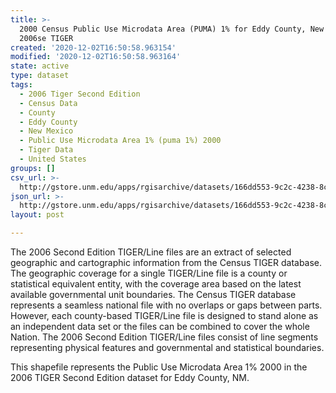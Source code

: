 ```yaml
---
title: >-
  2000 Census Public Use Microdata Area (PUMA) 1% for Eddy County, New Mexico,
  2006se TIGER
created: '2020-12-02T16:50:58.963154'
modified: '2020-12-02T16:50:58.963164'
state: active
type: dataset
tags:
  - 2006 Tiger Second Edition
  - Census Data
  - County
  - Eddy County
  - New Mexico
  - Public Use Microdata Area 1% (puma 1%) 2000
  - Tiger Data
  - United States
groups: []
csv_url: >-
  http://gstore.unm.edu/apps/rgisarchive/datasets/166dd553-9c2c-4238-8c76-085eb6a8cc6a/tgr2006se_eddy_puma1.derived.csv
json_url: >-
  http://gstore.unm.edu/apps/rgisarchive/datasets/166dd553-9c2c-4238-8c76-085eb6a8cc6a/tgr2006se_eddy_puma1.derived.json
layout: post

---
```

The 2006 Second Edition TIGER/Line files are an extract of selected geographic and cartographic information from the Census TIGER database.  The geographic coverage for a single TIGER/Line file is a county or statistical equivalent entity, with the coverage area based on the latest available governmental unit boundaries. The Census TIGER database represents a seamless national file with no overlaps or gaps between parts.  However, each county-based TIGER/Line file is designed to stand alone as an independent data set or the files can be combined to cover the whole Nation.  The 2006 Second Edition  TIGER/Line files consist of line segments representing physical features and governmental and statistical boundaries.

This shapefile represents the Public Use Microdata Area 1% 2000 in the 2006 TIGER Second Edition dataset for Eddy County, NM.
